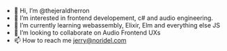 - 👋 Hi, I’m @thejeraldherron
- 👀 I’m interested in frontend developement, c# and audio engineering.
- 🌱 I’m currently learning webassembly, Elixir, Elm and everything else JS
- 💞️ I’m looking to collaborate on Audio Frontend UXs
- 📫 How to reach me jerry@noridel.com

<!---
thejeraldherron/thejeraldherron is a ✨ special ✨ repository because its `README.md` (this file) appears on your GitHub profile.
You can click the Preview link to take a look at your changes.
--->
